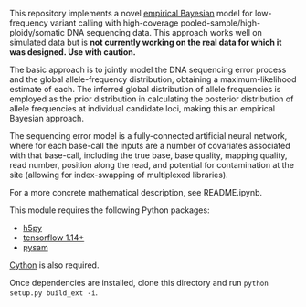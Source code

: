 This repository implements a novel [empirical
Bayesian](https://en.wikipedia.org/wiki/Empirical_Bayes_method) model for
low-frequency variant calling with high-coverage
pooled-sample/high-ploidy/somatic DNA sequencing data. This approach works well
on simulated data but is **not currently working on the real data for which it
was designed. Use with caution.**

The basic approach is to jointly model the DNA sequencing error process and the
global allele-frequency distribution, obtaining a maximum-likelihood estimate
of each. The inferred global distribution of allele frequencies is employed as
the prior distribution in calculating the posterior distribution of allele
frequencies at individual candidate loci, making this an empirical Bayesian
approach.

The sequencing error model is a fully-connected artificial neural network,
where for each base-call the inputs are a number of covariates associated with
that base-call, including the true base, base quality, mapping quality, read
number, position along the read, and potential for contamination at the site
(allowing for index-swapping of multiplexed libraries).

For a more concrete mathematical description, see README.ipynb.

This module requires the following Python packages:

 - [h5py](https://www.h5py.org)
 - [tensorflow 1.14+](https://www.tensorflow.org)
 - [pysam](https://github.com/pysam-developers/pysam)

[Cython](https://cython.org) is also required.

Once dependencies are installed, clone this directory and run `python setup.py build_ext -i`.
